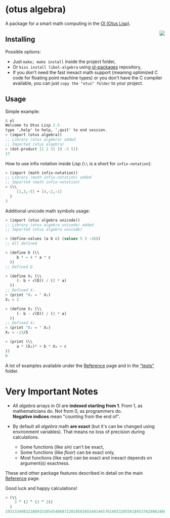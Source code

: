(otus algebra)
==============

A package for a smart math computing in the [Ol (Otus Lisp)](https://github.com/yuriy-chumak/ol).

<a href="https://github.com/yuriy-chumak/libol-algebra/actions">
   <img align="right" src="https://github.com/yuriy-chumak/libol-algebra/actions/workflows/ci.yml/badge.svg">
</a>


## Installing

Possible options:
 - Just `make; make install` inside the project folder,
 - Or `kiss install libol-algebra` using [ol-packages](https://github.com/yuriy-chumak/ol-packages) repository,
 - If you don't need the fast inexact math support (meaning optimized C code for floating point machine types) or you don't have the C compiler available,
 you can just `copy the "otus" folder` to your project.


## Usage

Simple example:
```scheme
$ ol
Welcome to Otus Lisp 2.5
type ',help' to help, ',quit' to end session.
> (import (otus algebra))
;; Library (otus algebra) added
;; Imported (otus algebra)
> (dot-product [1 2 3] [8 -3 5])
17
```

How to use infix notation inside Lisp (`\\` is a short for `infix-notation`):
```scheme
> (import (math infix-notation))
;; Library (math infix-notation) added
;; Imported (math infix-notation)
> (\\
     [1,3,-5] • [4,-2,-1]
  )
3
```

Additional unicode math symbols usage:
```scheme
> (import (otus algebra unicode))
;; Library (otus algebra unicode) added
;; Imported (otus algebra unicode)

> (define-values (a b c) (values 5 3 -26))
;; All defined

> (define D (\\
     b ² − 4 * a * c
  ))
;; Defined D

> (define X₁ (\\
     (- b + √(D)) / (2 * a)
  ))
;; Defined X₁
> (print "X₁ = " X₁)
X₁ = 2

> (define X₂ (\\
     (- b - √(D)) / (2 * a)
  ))
;; Defined X₂
> (print "X₂ = " X₂)
X₂ = -13/5

> (print (\\
     a * (X₂)² + b * X₂ + c
))
0
```


A lot of examples available under the [Reference](reference/README.md) page
and in the ["tests"](tests) folder.


Very Important Notes
====================

* All *algebra* arrays in Ol are **indexed starting from 1**.
  From 1, as mathematicians do. Not from 0, as programmers do.  
  **Negative indices** mean "counting from the end of".

* By default all *algebra* math **are exact** (but it's can be changed using environment variables). That means no loss of precision during calculations.  
  * Some functions (like *sin*) can't be exact,
  * Some functions (like *floor*) can be exact only,
  * Most functions (like *sqrt*) can be exact and inexact depends on argument(s) exactness.

These and other package features described in detail on the main [Reference](reference/README.md) page.


Good luck and happy calculations!

```scheme
> (\\
    3 ^ (2 ^ (3 ^ 2))
  )
19323349832288915105454068722019581055401465761603328550184537628902466746415537000017939429786029354390082329294586119505153509101332940884098040478728639542560550133727399482778062322407372338121043399668242276591791504658985882995272436541441
```
